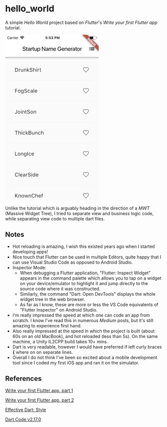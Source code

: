 # hello_world

A simple *Hello World* project based on *Flutter*'s *Write your first Flutter app* tutorial.

<img src="screenshots/01.gif" width="300"/>

Unlike the tutorial which is arguably heading in the direction of a *MWT* (Massive Widget Tree), I tried to separate view and business logic code, while separating view code to multiple dart files.

## Notes

- Hot reloading is amazing, I wish this existed years ago when I started developing apps!
- Nice touch that Flutter can be used in multiple Editors, quite happy that I can use Visual Studio Code as opposed to Android Studio.
- Inspector Mode:
    - When debugging a Flutter application, "Flutter: Inspect Widget" appears in the command palette which allows you to tap on a widget on your device/emulator to highlight it and jump directly to the source code where it was constructed.
    - Similarly, the command "Dart: Open DevTools" displays the whole widget tree in the web browser.
    - As far as I know, these are more or less the VS Code equivalents of "Flutter Inspector" on Android Studio. 
- I'm really impressed the speed at which one can code an app from scratch. I know I've read this in numerous *Medium* posts, but it's still amazing to experience first hand.
- Also really impressed at the speed in which the project is built (about 60s on an old MacBook), and hot reloaded (less than 5s). On the same machine, a Unity IL2CPP build takes 10+ mins.
- Dart is very readable, however I would have preferred if left curly braces **{** where on on separate lines.
- Overall I do not think I've been so excited about a mobile development tool since I coded my first iOS app and ran it on the simulator.

## References

[Write your first Flutter app, part 1](https://flutter.dev/docs/get-started/codelab)

[Write your first Flutter app, part 2](https://codelabs.developers.google.com/codelabs/first-flutter-app-pt2/#0)

[Effective Dart: Style](https://www.dartlang.org/guides/language/effective-dart/style)

[Dart Code v2.17.0](https://dartcode.org/releases/v2-17/)
